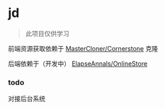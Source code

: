 # jd

>此项目仅供学习

前端资源获取依赖于 [MasterCloner/Cornerstone](https://github.com/MasterCloner/Cornerstone) 克隆

后端依赖于（开发中） [ElapseAnnals/OnlineStore](https://github.com/ElapseAnnals/OnlineStore) 

### todo

对接后台系统
